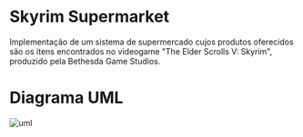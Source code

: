 # Skyrim Supermarket

Implementação de um sistema de supermercado cujos produtos oferecidos são os itens encontrados no videogame "The Elder Scrolls V: Skyrim", produzido pela Bethesda Game Studios.

# Diagrama UML

![uml](https://github.com/user-attachments/assets/9a9d34e4-830e-43a0-ab41-259eb3fccf2d)
